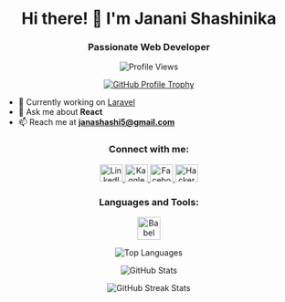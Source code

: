<h1 align="center">Hi there! 👋 I'm Janani Shashinika</h1>
<h3 align="center">Passionate Web Developer</h3>

<p align="center">
  <img src="https://komarev.com/ghpvc/?username=janani-shashinika&label=Profile%20views&color=0e75b6&style=flat" alt="Profile Views"/>
</p>

<p align="center">
  <a href="https://github.com/ryo-ma/github-profile-trophy">
    <img src="https://github-profile-trophy.vercel.app/?username=janani-shashinika" alt="GitHub Profile Trophy"/>
  </a>
</p>

- 🔭 Currently working on [Laravel](projects)
- 💬 Ask me about **React**
- 📫 Reach me at **janashashi5@gmail.com**

<h3 align="center">Connect with me:</h3>
<p align="center">
  <a href="https://linkedin.com/in/janani-shashinika" target="_blank">
    <img src="https://raw.githubusercontent.com/rahuldkjain/github-profile-readme-generator/master/src/images/icons/Social/linked-in-alt.svg" alt="LinkedIn" height="30" width="40"/>
  </a>
  <a href="https://kaggle.com/janani-shashinika" target="_blank">
    <img src="https://raw.githubusercontent.com/rahuldkjain/github-profile-readme-generator/master/src/images/icons/Social/kaggle.svg" alt="Kaggle" height="30" width="40"/>
  </a>
  <a href="https://fb.com/janani-shashinika" target="_blank">
    <img src="https://raw.githubusercontent.com/rahuldkjain/github-profile-readme-generator/master/src/images/icons/Social/facebook.svg" alt="Facebook" height="30" width="40"/>
  </a>
  <a href="https://www.hackerrank.com/pjvskariyawasam" target="_blank">
    <img src="https://raw.githubusercontent.com/rahuldkjain/github-profile-readme-generator/master/src/images/icons/Social/hackerrank.svg" alt="HackerRank" height="30" width="40"/>
  </a>
</p>

<h3 align="center">Languages and Tools:</h3>
<p align="center">
  <a href="https://babeljs.io/" target="_blank" rel="noreferrer">
    <img src="https://www.vectorlogo.zone/logos/babeljs/babeljs-icon.svg" alt="Babel" width="40" height="40"/>
  </a>
  <!-- Add other languages and tools here -->
</p>

<p align="center">
  <img src="https://github-readme-stats.vercel.app/api/top-langs?username=Janani-Shashinika&show_icons=true&locale=en&layout=compact" alt="Top Languages"/>
</p>

<p align="center">
  <img src="https://github-readme-stats.vercel.app/api?username=Janani-Shashinika&show_icons=true&locale=en" alt="GitHub Stats"/>
</p>

<p align="center">
  <img src="https://github-readme-streak-stats.herokuapp.com/?user=janani-shashinika&" alt="GitHub Streak Stats"/>
</p>

